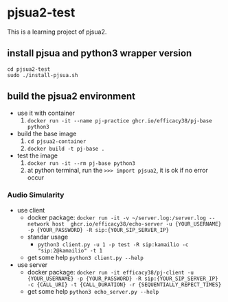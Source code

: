 # pjsua2-test
This is a learning project of pjsua2.

## install pjsua and python3 wrapper version
```
cd pjsua2-test
sudo ./install-pjsua.sh
```

## build the pjsua2 environment
- use it with container
    1. `docker run -it --name pj-practice ghcr.io/efficacy38/pj-base python3`
- build the base image
    1. `cd pjsua2-container`
    2. `docker build -t pj-base .`
- test the image
    1. `docker run -it --rm pj-base python3`
    2. at python terminal, run the `>>> import pjsua2`, it is ok if no error occur

### Audio Simularity
- use client
    - docker package: `docker run -it -v ~/server.log:/server.log --network host  ghcr.io/efficacy38/echo-server -u {YOUR_USERNAME} -p {YOUR_PASSWORD} -R sip:{YOUR_SIP_SERVER_IP}`
    - standar usage 
        - `python3 client.py -u 1 -p test -R sip:kamailio -c "sip:2@kamailio" -t 1`
    - get some help `python3 client.py --help`
- use server
    - docker package: `docker run -it efficacy38/pj-client -u {YOUR_USERNAME} -p {YOUR_PASSWORD} -R sip:{YOUR_SIP_SERVER_IP} -c {CALL_URI} -t {CALL_DURATION} -r {SEQUENTIALLY_REPECT_TIMES}`
    - get some help `python3 echo_server.py --help`

